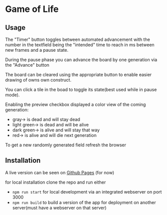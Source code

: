 # Game of Life

## Usage
The "Timer" button toggles between automated advancement with the number in the textfield being the "intended" time to reach in ms between new frames and a pause state.

During the pause phase you can advance the board by one generation via the "Advance" button

The board can be cleared using the appropriate button to enable easier drawing of owns own construct.

You can click a tile in the boad to toggle its state(best used while in pause mode).

Enabling the preview checkbox displayed a color view of the coming generation:
* gray-> is dead and will stay dead
* light green-> is dead and will be alive
* dark green-> is alive and will stay that way
* red-> is alive and will die next generation

To get a new randomly generated field refresh the browser

## Installation
A live version can be seen on [Github Pages](https://therhodanist.github.io/react-game-of-life/) (for now)

for local installation clone the repo and run either 
- `npm run start` for local development via an integrated webserver on port 3000
- `npm run build` to build a version of the app for deployment on another server(must have a webserver on that server) 
